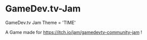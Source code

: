 # GameDev.tv-Jam
GameDev.tv Jam Theme = 'TIME'

A Game made for https://itch.io/jam/gamedevtv-community-jam !
